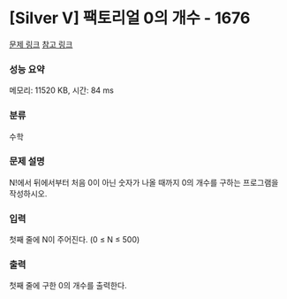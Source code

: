 # [Silver V] 팩토리얼 0의 개수 - 1676 

[문제 링크](https://www.acmicpc.net/problem/1676) 
[참고 링크](https://st-lab.tistory.com/165)

### 성능 요약

메모리: 11520 KB, 시간: 84 ms

### 분류

수학

### 문제 설명

<p>N!에서 뒤에서부터 처음 0이 아닌 숫자가 나올 때까지 0의 개수를 구하는 프로그램을 작성하시오.</p>

### 입력 

 <p>첫째 줄에 N이 주어진다. (0 ≤ N ≤ 500)</p>

### 출력 

 <p>첫째 줄에 구한 0의 개수를 출력한다.</p>

